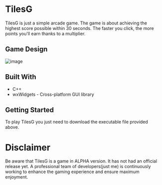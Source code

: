# TilesG

TilesG is just a simple arcade game.
The game is about achieving the highest score possible within 30 seconds. The faster you click, the more points you'll earn thanks to a multiplier.

## Game Design

![image](https://github.com/mswiatek12/TilesG/assets/152070484/fca505c6-3c2d-43df-a335-93eefa53d818)



## Built With

- C++
- wxWidgets - Cross-platform GUI library

## Getting Started

To play TilesG you just need to download the executable file provided above.

# Disclaimer

Be aware that TilesG is a game in ALPHA version. It has not had an official release yet. A professional team of developers(just me) is continuously working to enhance the gaming experience and ensure maximum enjoyment.
